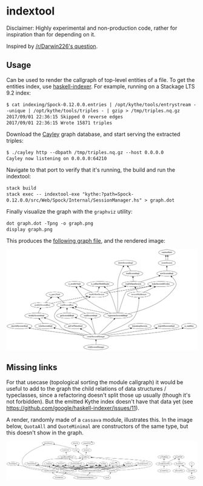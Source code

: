 # indextool

Disclaimer: Highly experimental and non-production code, rather for inspiration
than for depending on it.

Inspired by [/r/Darwin226's question](https://www.reddit.com/r/haskell/comments/6x69bf/haskellindexer_crossreferenced_codebase_for/dmdk9wn/).

## Usage

Can be used to render the callgraph of top-level entities of a file. To get
the entities index, use
[haskell-indexer](https://github.com/google/haskell-indexer).
For example, running on a Stackage LTS 9.2 index:

```
$ cat indexing/Spock-0.12.0.0.entries | /opt/kythe/tools/entrystream --unique | /opt/kythe/tools/triples - | gzip > /tmp/triples.nq.gz
2017/09/01 22:36:15 Skipped 0 reverse edges
2017/09/01 22:36:15 Wrote 15871 triples
```

Download the [Cayley](http://cayley.io) graph database, and start serving the
extracted triples:

```
$ ./cayley http --dbpath /tmp/triples.nq.gz --host 0.0.0.0
Cayley now listening on 0.0.0.0:64210
```

Navigate to that port to verify that it's running, the build and run the
indextool:

```
stack build
stack exec -- indextool-exe "kythe:?path=Spock-0.12.0.0/src/Web/Spock/Internal/SessionManager.hs" > graph.dot
```

Finally visualize the graph with the `graphviz` utility:

```
dot graph.dot -Tpng -o graph.png
display graph.png
```
This produces the [following graph file](example/graph.dot), and the rendered
image:

![graph of a Spock module](example/graph.png)

## Missing links

For that usecase (topological sorting the module callgraph) it would be useful
to add to the graph the child relations of data structures / typeclasses, since
a refactoring doesn't split those up usually (though it's not forbidden). But
the emitted Kythe index doesn't have that data yet (see
https://github.com/google/haskell-indexer/issues/11).

A render, randomly made of a `cassava` module, illustrates this. In the image
below, `QuotaAll` and `QuoteMinimal` are constructors of the same type, but
this doesn't show in the graph.

![graph of a random cassava module](example/cassava.png)

